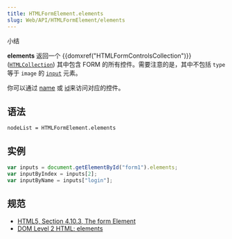 ```yaml
---
title: HTMLFormElement.elements
slug: Web/API/HTMLFormElement/elements
---
```


小结

**elements** 返回一个 {{domxref("HTMLFormControlsCollection")}} ([`HTMLCollection`](https://www.w3.org/TR/DOM-Level-2-HTML/html.html#ID-75708506)) 其中包含 FORM 的所有控件。需要注意的是，其中不包括 `type` 等于 `image` 的 [`input`](/zh-CN/docs/HTML/Element/Input) 元素。

你可以通过 [name](/zh-CN/docs/DOM/element.name) 或 [id](/zh-CN/docs/DOM/element.id)来访问对应的控件。

## 语法

```plain
nodeList = HTMLFormElement.elements
```

## 实例

```js
var inputs = document.getElementById("form1").elements;
var inputByIndex = inputs[2];
var inputByName = inputs["login"];
```

## 规范

- [HTML5, Section 4.10.3, The form Element](http://www.w3.org/TR/html5/forms.html#dom-form-elements)
- [DOM Level 2 HTML: elements](http://www.w3.org/TR/DOM-Level-2-HTML/html.html#ID-76728479)
